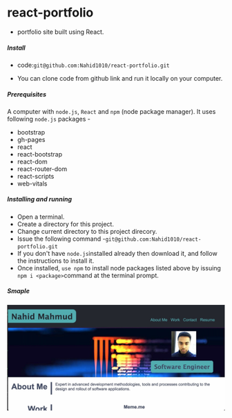 # react-portfolio

- portfolio site built using React.

##### Install

* code:`git@github.com:Nahid1010/react-portfolio.git`

- You can clone code from github link and run it locally on your computer.

##### Prerequisites

A computer with `node.js`, `React` and `npm` (node package manager). It uses following `node.js` packages -

* bootstrap
* gh-pages
* react
* react-bootstrap
* react-dom
* react-router-dom
* react-scripts
* web-vitals

##### Installing and running

* Open a terminal.
* Create a directory for this project.
* Change current directory to this project direcory.
* Issue the following command -`git@github.com:Nahid1010/react-portfolio.git`
* If you don't have `node.js`installed already then download it, and follow the instructions to install it.
* Once installed, `use npm` to install node packages listed above by issuing `npm i <package>`command at the terminal prompt.
##### Smaple
![](src/assets/sample.png)

